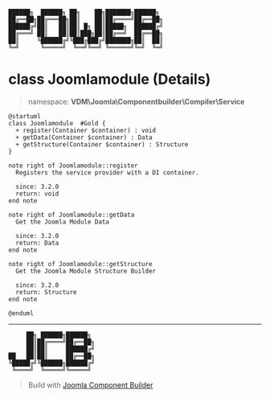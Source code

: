 ```
██████╗  ██████╗ ██╗    ██╗███████╗██████╗
██╔══██╗██╔═══██╗██║    ██║██╔════╝██╔══██╗
██████╔╝██║   ██║██║ █╗ ██║█████╗  ██████╔╝
██╔═══╝ ██║   ██║██║███╗██║██╔══╝  ██╔══██╗
██║     ╚██████╔╝╚███╔███╔╝███████╗██║  ██║
╚═╝      ╚═════╝  ╚══╝╚══╝ ╚══════╝╚═╝  ╚═╝
```
# class Joomlamodule (Details)
> namespace: **VDM\Joomla\Componentbuilder\Compiler\Service**
```uml
@startuml
class Joomlamodule  #Gold {
  + register(Container $container) : void
  + getData(Container $container) : Data
  + getStructure(Container $container) : Structure
}

note right of Joomlamodule::register
  Registers the service provider with a DI container.

  since: 3.2.0
  return: void
end note

note right of Joomlamodule::getData
  Get the Joomla Module Data

  since: 3.2.0
  return: Data
end note

note right of Joomlamodule::getStructure
  Get the Joomla Module Structure Builder

  since: 3.2.0
  return: Structure
end note
 
@enduml
```

---
```
     ██╗ ██████╗██████╗
     ██║██╔════╝██╔══██╗
     ██║██║     ██████╔╝
██   ██║██║     ██╔══██╗
╚█████╔╝╚██████╗██████╔╝
 ╚════╝  ╚═════╝╚═════╝
```
> Build with [Joomla Component Builder](https://git.vdm.dev/joomla/Component-Builder)

